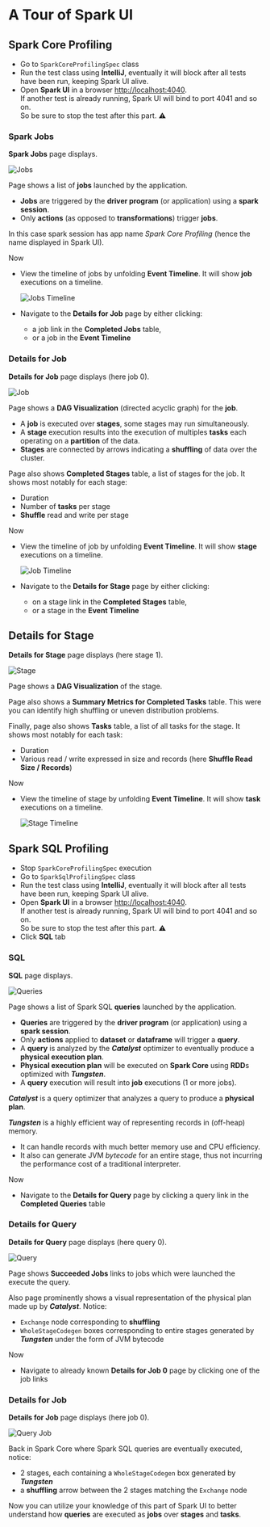 # A Tour of Spark UI

## Spark Core Profiling

* Go to `SparkCoreProfilingSpec` class
* Run the test class using **IntelliJ**,
  eventually it will block after all tests have been run,
  keeping Spark UI alive.
* Open **Spark UI** in a browser [http://localhost:4040](). \
  If another test is already running, Spark UI will bind to port 4041 and so on. \
  So be sure to stop the test after this part. :warning:

### Spark Jobs

**Spark Jobs** page displays.

![Jobs](images/spark-core-jobs.png)

Page shows a list of **jobs** launched by the application.

* **Jobs** are triggered by the **driver program** (or application) using a **spark session**.
* Only **actions** (as opposed to **transformations**) trigger **jobs**.
 
In this case spark session has app name _Spark Core Profiling_
(hence the name displayed in Spark UI).

Now

* View the timeline of jobs by unfolding **Event Timeline**.
  It will show **job** executions on a timeline.

  ![Jobs Timeline](images/spark-core-jobs-timeline.png)

* Navigate to the **Details for Job** page by either clicking:
  * a job link in the **Completed Jobs** table,
  * or a job in the **Event Timeline**

### Details for Job

**Details for Job** page displays (here job 0).

![Job](images/spark-core-job.png)

Page shows a **DAG Visualization** (directed acyclic graph) for the **job**.
* A **job** is executed over **stages**, some stages may run simultaneously.
* A **stage** execution results into the execution of multiples **tasks** each operating on a **partition** of the data.
* **Stages** are connected by arrows indicating a **shuffling** of data over the cluster.

Page also shows **Completed Stages** table, a list of stages for the job.
It shows most notably for each stage:

* Duration
* Number of **tasks** per stage
* **Shuffle** read and write per stage

Now

* View the timeline of job by unfolding **Event Timeline**.
  It will show **stage** executions on a timeline.

  ![Job Timeline](images/spark-core-job-timeline.png)

* Navigate to the **Details for Stage** page by either clicking:
  * on a stage link in the **Completed Stages** table,
  * or a stage in the **Event Timeline**

## Details for Stage

**Details for Stage** page displays (here stage 1).

![Stage](images/spark-core-stage.png)

Page shows a **DAG Visualization** of the stage.

Page also shows a **Summary Metrics for Completed Tasks** table.
This were you can identify high shuffling or uneven distribution problems.

Finally, page also shows **Tasks** table, a list of all tasks for the stage.
It shows most notably for each task:

* Duration
* Various read / write expressed in size and records (here **Shuffle Read Size / Records**)

Now

* View the timeline of stage by unfolding **Event Timeline**.
  It will show **task** executions on a timeline.

  ![Stage Timeline](images/spark-core-stage-task-timeline.png)

## Spark SQL Profiling

* Stop `SparkCoreProfilingSpec` execution 
* Go to `SparkSqlProfilingSpec` class
* Run the test class using **IntelliJ**,
  eventually it will block after all tests have been run,
  keeping Spark UI alive.
* Open **Spark UI** in a browser [http://localhost:4040](). \
  If another test is already running, Spark UI will bind to port 4041 and so on. \
  So be sure to stop the test after this part. :warning:
* Click **SQL** tab

### SQL

**SQL** page displays.

![Queries](images/spark-sql-queries.png)

Page shows a list of Spark SQL **queries** launched by the application.

* **Queries** are triggered by the **driver program** (or application) using a **spark session**.
* Only **actions** applied to **dataset** or **dataframe** will trigger a **query**.
* A **query** is analyzed by the _**Catalyst**_ optimizer to eventually produce a **physical execution plan**.
* **Physical execution plan** will be executed on **Spark Core** using **RDD**s optimized with _**Tungsten**_.
* A **query** execution will result into **job** executions (1 or more jobs).

_**Catalyst**_ is a query optimizer that analyzes a query to produce a **physical plan**.

_**Tungsten**_ is a highly efficient way of representing records in (off-heap) memory.

* It can handle records with much better memory use and CPU efficiency.
* It also can generate JVM _bytecode_ for an entire stage,
  thus not incurring the performance cost of a traditional interpreter.

Now

* Navigate to the **Details for Query** page by clicking a query link in the **Completed Queries** table

### Details for Query

**Details for Query** page displays (here query 0).

![Query](images/spark-sql-query.png)

Page shows **Succeeded Jobs** links to jobs which were launched the execute the query.

Also page prominently shows a visual representation of the physical plan made up by _**Catalyst**_.
Notice:

* `Exchange` node corresponding to **shuffling**
* `WholeStageCodegen` boxes corresponding to entire stages generated by _**Tungsten**_ under the form of JVM bytecode

Now

* Navigate to already known **Details for Job 0** page by clicking one of the job links

### Details for Job

**Details for Job** page displays (here job 0).

![Query Job](images/spark-sql-job.png)

Back in Spark Core where Spark SQL queries are eventually executed, notice:

* 2 stages, each containing a `WholeStageCodegen` box generated by _**Tungsten**_
* a **shuffling** arrow between the 2 stages matching the `Exchange` node

Now you can utilize your knowledge of this part of Spark UI
to better understand how **queries** are executed as **jobs** over **stages** and **tasks**.

